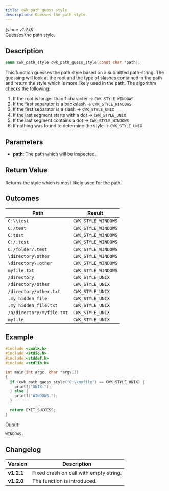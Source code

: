```yaml
---
title: cwk_path_guess_style
description: Guesses the path style.
---
```


_(since v1.2.0)_  
Guesses the path style.

## Description
```c
enum cwk_path_style cwk_path_guess_style(const char *path);
```

This function guesses the path style based on a submitted path-string. The guessing will look at the root and the type of slashes contained in the path and return the style which is more likely used in the path. 
The algorithm checks the following:
 1. If the root is longer than 1 character -> ``CWK_STYLE_WINDOWS``
 1. If the first separator is a backslash -> ``CWK_STYLE_WINDOWS``
 1. If the first separator is a slash -> ``CWK_STYLE_UNIX``
 1. If the last segment starts with a dot -> ``CWK_STYLE_UNIX``
 1. If the last segment contains a dot -> ``CWK_STYLE_WINDOWS``
 1. If nothing was found to determine the style -> ``CWK_STYLE_UNIX``

## Parameters
 * **path**: The path which will be inspected.

## Return Value
Returns the style which is most likely used for the path.

## Outcomes

| Path                        | Result                |
|-----------------------------|-----------------------|
| ``C:\\test``                | ``CWK_STYLE_WINDOWS`` |
| ``C:/test``                 | ``CWK_STYLE_WINDOWS`` |
| ``C:test``                  | ``CWK_STYLE_WINDOWS`` |
| ``C:/.test``                | ``CWK_STYLE_WINDOWS`` |
| ``C:/folder/.test``         | ``CWK_STYLE_WINDOWS`` |
| ``\directory\other``        | ``CWK_STYLE_WINDOWS`` |
| ``\directory\.other``       | ``CWK_STYLE_WINDOWS`` |
| ``myfile.txt``              | ``CWK_STYLE_WINDOWS`` |
| ``/directory``              | ``CWK_STYLE_UNIX``    |
| ``/directory/other``        | ``CWK_STYLE_UNIX``    |
| ``/directory/other.txt``    | ``CWK_STYLE_UNIX``    |
| ``.my_hidden_file``         | ``CWK_STYLE_UNIX``    |
| ``.my_hidden_file.txt``     | ``CWK_STYLE_UNIX``    |
| ``/a/directory/myfile.txt`` | ``CWK_STYLE_UNIX``    |
| ``myfile``                  | ``CWK_STYLE_UNIX``    |

## Example
```c
#include <cwalk.h>
#include <stdio.h>
#include <stddef.h>
#include <stdlib.h>

int main(int argc, char *argv[])
{
  if (cwk_path_guess_style("C:\\myfile") == CWK_STYLE_UNIX) {
    printf("UNIX.");
  } else {
    printf("WINDOWS.");
  }

  return EXIT_SUCCESS;
}
```

Ouput:
```
WINDOWS.
```

## Changelog

| Version    | Description                                            |
|------------|--------------------------------------------------------|
| **v1.2.1** | Fixed crash on call with empty string.                 |
| **v1.2.0** | The function is introduced.                            |
